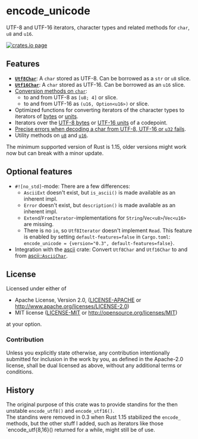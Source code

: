 # encode_unicode

UTF-8 and UTF-16 iterators, character types and related methods for `char`, `u8` and `u16`.

[![crates.io page](https://img.shields.io/crates/v/encode_unicode.svg)](https://crates.io/crates/encode_unicode/)

## Features

* **[`Utf8Char`](http://tormol.github.io/rustdoc/encode_unicode/struct.Utf8Char.html)**:
  A `char` stored as UTF-8. Can be borrowed as a `str` or `u8` slice.
* **[`Utf16Char`](http://tormol.github.io/rustdoc/encode_unicode/struct.Utf16Char.html)**:
  A `char` stored as UTF-16. Can be borrowed as an `u16` slice.
* [Conversion methods on `char`](http://tormol.github.io/rustdoc/encode_unicode/trait.CharExt.html):
  * to and from UTF-8 as `[u8; 4]` or slice.
  * to and from UTF-16 as `(u16, Option<u16>)` or slice.
* Optimized functions for converting iterators of the character types to iterators of
  [bytes](http://tormol.github.io/rustdoc/encode_unicode/fn.iter_bytes.html) or
  [units](http://tormol.github.io/rustdoc/encode_unicode/fn.iter_units.html).
* Iterators over the [UTF-8 bytes](http://tormol.github.io/rustdoc/encode_unicode/struct.Utf8Iterator.html)
  or [UTF-16 units](http://tormol.github.io/rustdoc/encode_unicode/struct.Utf16Iterator.html) of a codepoint.
* [Precise errors when decoding a char from UTF-8, UTF-16 or `u32` fails](http://tormol.github.io/rustdoc/encode_unicode/error/index.html).
* Utility methods on [`u8`](http://tormol.github.io/rustdoc/encode_unicode/trait.U8UtfExt.html)
  and [`u16`](http://tormol.github.io/rustdoc/encode_unicode/trait.U16UtfExt.html).

The minimum supported version of Rust is 1.15,
older versions might work now but can break with a minor update.

## Optional features

* `#![no_std]`-mode: There are a few differences:
  * `AsciiExt` doesn't exist, but `is_ascii()` is made available as an inherent impl.
  * `Error` doesn't exist, but `description()` is made available as an inherent impl.
  * `Extend`/`FromIterator`-implementations for `String`/`Vec<u8>`/`Vec<u16>` are missing.
  * There is no `io`, so `Utf8Iterator` doesn't implement `Read`.
  This feature is enabled by setting `default-features=false` in `Cargo.toml`:
  `encode_unicode = {version="0.3", default-features=false}`.
* Integration with the [ascii](https://tomprogrammer.github.io/rust-ascii/ascii/index.html) crate:
  Convert `Utf8Char` and `Utf16Char` to and from [ascii::`AsciiChar`](https://tomprogrammer.github.io/rust-ascii/ascii/enum.AsciiChar.html).

## License

Licensed under either of

* Apache License, Version 2.0, ([LICENSE-APACHE](LICENSE-APACHE) or http://www.apache.org/licenses/LICENSE-2.0)
* MIT license ([LICENSE-MIT](LICENSE-MIT) or http://opensource.org/licenses/MIT)

at your option.

### Contribution

Unless you explicitly state otherwise, any contribution intentionally
submitted for inclusion in the work by you, as defined in the Apache-2.0
license, shall be dual licensed as above, without any additional terms or
conditions.

## History

The original purpose of this crate was to provide standins for the then
unstable `encode_utf8()` and `encode_utf16()`.  
The standins were removed in 0.3 when Rust 1.15 stabilized the `encode_`
methods, but the other stuff I added, such as iterators like
those `encode_utf{8,16}() returned for a while, might still be of use.
